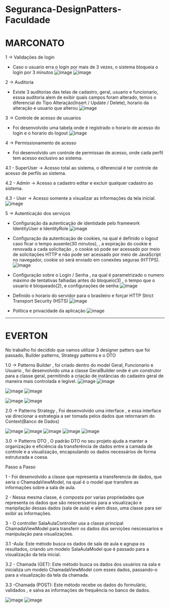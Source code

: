 # Seguranca-DesignPatters-Faculdade

 # MARCONATO

1 -> Validações de login
  - Caso o usuario erra o login por mais de 3 vezes, o sistema bloqueia o login por 3 minutos
   ![image](https://github.com/LucasMatheus144/Seguranca-DesignPatters-Faculdade/assets/79222732/92e0c1a6-f5c4-4bf7-be93-3b2f827ca458)  ![image](https://github.com/LucasMatheus144/Seguranca-DesignPatters-Faculdade/assets/79222732/0b074747-fcbb-4961-8bff-fcf157d4ccd0)


    
2 -> Auditoria
  - Existe 3 auditorias das telas de cadastro, geral, usuario e funcionario, esssa auditoria alem de exibir quais campos foram alterado, temos  o diferencial do Tipo Alteração(Insert / Update / Delete), horario da alteração e usuario que alterou
   ![image](https://github.com/LucasMatheus144/Seguranca-DesignPatters-Faculdade/assets/79222732/a59f3139-98ee-4e18-8c27-b8c45ef7a20c)

3 -> Controle de acesso de usuarios
  - Foi desenvolvido uma tabela onde é registrado o horario de acesso do login e o horario do logout
  ![image](https://github.com/LucasMatheus144/Seguranca-DesignPatters-Faculdade/assets/79222732/37ab4380-ce59-448c-a8df-1f8e02049556)

4 -> Permissionamento de acesso
  - Foi desenvolvido um controle de permissao de acesso, onde cada perfil tem acesso exclusivo ao sistema.
    
   4.1 - SuperUser -> Acesso total ao sistema, o diferencial é ter controle de acesso de perfils ao sistema.
    
   4.2 - Admin -> Acesso a cadastro editar e excluir qualquer cadastro ao sistema.
  
   4.3 - User -> Acesso somente a visualizar as informações da tela inicial.
  ![image](https://github.com/LucasMatheus144/Seguranca-DesignPatters-Faculdade/assets/79222732/86082463-77c4-4427-9ec3-db97bca3c1fd)

5 -> Autenticação dos serviços
  - Configuração da autenticação de identidade pelo framework IdentityUser e IdentityRole
  ![image](https://github.com/LucasMatheus144/Seguranca-DesignPatters-Faculdade/assets/79222732/6e94ff6e-de86-4f41-9fd7-51c201c203cb)

    
  - Configuração da autenticação de cookies, na qual é definido o logout caso ficar o tempo ausente(30 minutos), , a expiração do cookie é renovada a cada solicitação , o cookie só pode ser acessado por meio de solicitações HTTP e não pode ser acessado por meio de JavaScript no navegador, cookie só será enviado em conexões seguras (HTTPS).
  ![image](https://github.com/LucasMatheus144/Seguranca-DesignPatters-Faculdade/assets/79222732/dac5cc11-bcbd-4259-bd83-5b38cc69a085)


  - Configuração sobre o Login / Senha , na qual é parametrizado o numero máximo de tentativas falhadas antes do bloqueio(3) , o tempo que o usuario é bloqueado(2), e configurações de senha
   ![image](https://github.com/LucasMatheus144/Seguranca-DesignPatters-Faculdade/assets/79222732/1d5b2f52-6caf-4cd7-a4c2-3c54d7d25053)

  - Definido o horario do servidor para o brasileiro e forçar HTTP Strict Transport Security (HSTS) 
  ![image](https://github.com/LucasMatheus144/Seguranca-DesignPatters-Faculdade/assets/79222732/7d384992-ebb2-42ac-9488-508a8d62e9dd)

  - Politica e privacidade da aplicação
  ![image](https://github.com/LucasMatheus144/Seguranca-DesignPatters-Faculdade/assets/79222732/69cc0601-3125-42fb-a1bd-43ec97302bd7)

-------------------------------------------------------------------------------------------------------------------------------------------------------------------------------------------------------------------------------------------------------------------------
# EVERTON

No trabalho foi decidido que vamos utilizar 3 designer patters que foi passado, Builder patterns, Strategy patterns e o DTO

1.0 -> Patterns Builder , foi criado dentro do model Geral, Funcionario e Usuario  , foi desenvolvido uma a classe GeralBuilder onde é um construtor para a classe geral, permitindo a criação de instâncias do cadastro geral de maneira mais controlada e legível.
![image](https://github.com/LucasMatheus144/Seguranca-DesignPatters-Faculdade/assets/79222732/8281a1f2-3627-42fc-a88e-838a8f9b60ad)
![image](https://github.com/LucasMatheus144/Seguranca-DesignPatters-Faculdade/assets/79222732/2877c57e-f563-4fc9-bae8-3e0f6ef03de5)

![image](https://github.com/LucasMatheus144/Seguranca-DesignPatters-Faculdade/assets/79222732/324b269d-bbac-44d6-a441-4108d6a4af09)
![image](https://github.com/LucasMatheus144/Seguranca-DesignPatters-Faculdade/assets/79222732/90237a5b-ac8f-424e-b107-c9309e674437)

![image](https://github.com/LucasMatheus144/Seguranca-DesignPatters-Faculdade/assets/79222732/db50c8dd-e6de-4893-b28c-3089e7c3fa16)
![image](https://github.com/LucasMatheus144/Seguranca-DesignPatters-Faculdade/assets/79222732/e5131858-a4d2-4cf2-858d-84bf81acea9a)


2.0 -> Patterns Strategy , Foi desenvolvido uma interface , e essa interface vai direcionar a estrategia a ser tomada pelos dados que retornaram do Context(Banco de Dados)

![image](https://github.com/LucasMatheus144/Seguranca-DesignPatters-Faculdade/assets/79222732/836bd809-a929-4b29-b6b0-eade033dc1c3)
![image](https://github.com/LucasMatheus144/Seguranca-DesignPatters-Faculdade/assets/79222732/4fb86872-d502-4c58-9c9e-8965c94222a2)
![image](https://github.com/LucasMatheus144/Seguranca-DesignPatters-Faculdade/assets/79222732/89c5257e-844a-4e53-b148-f73a189ddc96)
![image](https://github.com/LucasMatheus144/Seguranca-DesignPatters-Faculdade/assets/79222732/97021975-adc3-4cfb-a698-42b95b93fbae)
![image](https://github.com/LucasMatheus144/Seguranca-DesignPatters-Faculdade/assets/79222732/c646a81f-346b-4d87-9dfa-e2ffa38811f4)

3.0 -> Patterns DTO , O padrão DTO no seu projeto ajuda a manter a organização e eficiência da transferência de dados entre a camada de controle e a visualização, encapsulando os dados necessários de forma estruturada e coesa.

Passo a Passo

1 - Foi desenvolvido a classe que representa a transferencia de dados, que seria o ChamadaViewModel, na qual é o model que transfere as informações sobre a sala de aula.

2 - Nessa mesma classe, é composta por varias propriedades que representa os dados que são nescerssarios para a visualização e manipilação dessas dados (sala de aula) e alem disso, uma classe para ser exibir as informações.

3 - O controller SalaAulaController usa a classe principal ChamadaViewModel para transferir os dados dos servições nescessarios e manipulação para visualizações.

3.1 -Aula: Este método busca os dados de sala de aula e agrupa os resultados, criando um modelo SalaAulaModel que é passado para a visualização da tela inicial.

3.2 - Chamada (GET): Este método busca os dados dos usuários na sala e inicializa um modelo ChamadaViewModel com esses dados, passando-o para a visualização da tela da chamada.

3.3 -Chamada (POST): Este método recebe os dados do formulário, validados , e salva as informações de frequência no banco de dados.

![image](https://github.com/LucasMatheus144/Seguranca-DesignPatters-Faculdade/assets/79222732/16a41e15-1596-494a-b6ae-5ff2c00ae46f)
![image](https://github.com/LucasMatheus144/Seguranca-DesignPatters-Faculdade/assets/79222732/aeebc465-d75a-4100-8201-c6f3ffd96d7a)

